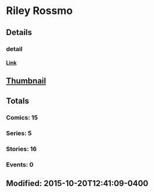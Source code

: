 # Riley  Rossmo 
## Details
### detail
#### [Link](http://marvel.com/comics/creators/12739/riley_rossmo?utm_campaign=apiRef&utm_source=225578a89fc76f3d20fbffda5d17a88d)
## [Thumbnail](http://i.annihil.us/u/prod/marvel/i/mg/b/40/image_not_available.jpg)
## Totals
### Comics: 15
### Series: 5
### Stories: 16
### Events: 0
## Modified: 2015-10-20T12:41:09-0400